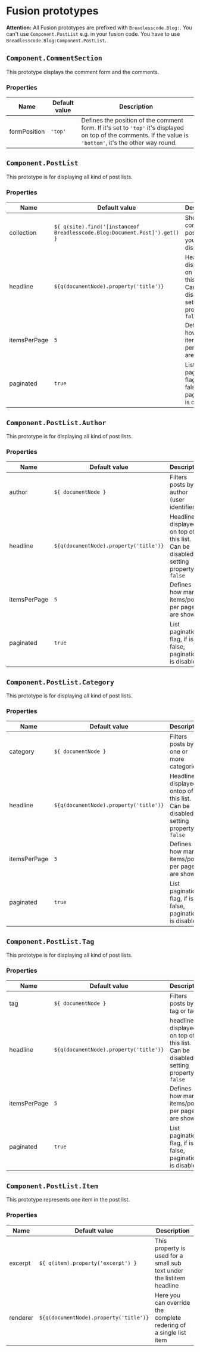 # Fusion prototypes

**Attention:** All Fusion prototypes are prefixed with `Breadlesscode.Blog:`. You can't use `Component.PostList` e.g. in your fusion code. You have to use `Breadlesscode.Blog:Component.PostList`.

## `Component.CommentSection`
This prototype displays the comment form and the comments.

### Properties

| Name         | Default value | Description |
| ------------ | ------------- | ----------- |
| formPosition | `'top'`       | Defines the position of the comment form. If it's set to `'top'` it's displayed on top of the comments. If the value is `'bottom'`, it's the other way round. |

## `Component.PostList`
This prototype is for displaying all kind of post lists.

### Properties
| Name         | Default value                                                              | Description                                                                            |
| ------------ | -------------------------------------------------------------------------- | -------------------------------------------------------------------------------------- |
| collection   | `${ q(site).find('[instanceof Breadlesscode.Blog:Document.Post]').get() }` | Should contain all post items you want to display                        |
| headline     | `${q(documentNode).property('title')}`                                     | Headline displayed on top of this list. Can be disabled by setting property to `false` |
| itemsPerPage | `5`                                                                        | Defines how many items/posts per page are shown                                        |
| paginated    | `true`                                                                     | List pagination flag, if is false, pagination is disabled                              |


## `Component.PostList.Author`
This prototype is for displaying all kind of post lists.

### Properties
| Name         | Default value                          | Description                                                                            |
| ------------ | -------------------------------------- | -------------------------------------------------------------------------------------- |
| author       | `${ documentNode }`                    | Filters posts by author (user identifier)                                              |
| headline     | `${q(documentNode).property('title')}` | Headline displayed on top of this list. Can be disabled by setting property to `false` |
| itemsPerPage | `5`                                    | Defines how many items/posts per page are shown                                        |
| paginated    | `true`                                 | List pagination flag, if is false, pagination is disabled                              |

## `Component.PostList.Category`
This prototype is for displaying all kind of post lists.

### Properties
| Name         | Default value                          | Description                                                                           |
| ------------ | -------------------------------------- | ------------------------------------------------------------------------------------- |
| category     | `${ documentNode }`                    | Filters posts by one or more categories                                               |
| headline     | `${q(documentNode).property('title')}` | Headline displayed ontop of this list. Can be disabled by setting property to `false` |
| itemsPerPage | `5`                                    | Defines how many items/posts per page are shown                                       |
| paginated    | `true`                                 | List pagination flag, if is false, pagination is disabled                             |

## `Component.PostList.Tag`
This prototype is for displaying all kind of post lists.

### Properties
| Name         | Default value                          | Description                                                                            |
| ------------ | -------------------------------------- | -------------------------------------------------------------------------------------- |
| tag          | `${ documentNode }`                    | Filters posts by tag or tags                                                           |
| headline     | `${q(documentNode).property('title')}` | headline displayed on top of this list. Can be disabled by setting property to `false` |
| itemsPerPage | `5`                                    | Defines how many items/posts per page are shown                                        |
| paginated    | `true`                                 | List pagination flag, if is false, pagination is disabled                              |

## `Component.PostList.Item`
This prototype represents one item in the post list.

### Properties
| Name         | Default value                          | Description                                                                            |
| ------------ | -------------------------------------- | -------------------------------------------------------------------------------------- |
| excerpt      | `${ q(item).property('excerpt') }`     | This property is used for a small sub text under the listitem headline                 |
| renderer     | `${q(documentNode).property('title')}` | Here you can override the complete redering of a single list item                      |

